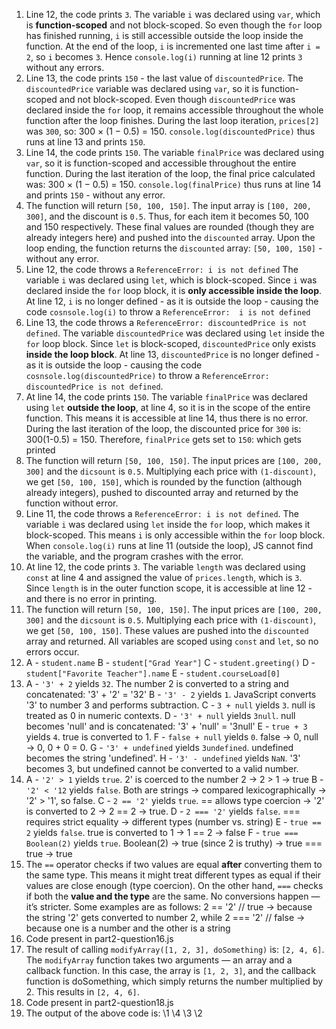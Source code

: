 1. Line 12, the code prints `3`. The variable `i` was declared using `var`, which is **function-scoped** and not block-scoped. So even though the `for` loop has finished running, `i` is still accessible outside the loop inside the function. At the end of the loop, `i` is incremented one last time after `i = 2`, so `i` becomes `3`. Hence `console.log(i)` running at line 12 prints `3` without any errors.
2. Line 13, the code prints `150` - the last value of `discountedPrice`. The `discountedPrice` variable was declared using `var`, so it is function-scoped and not block-scoped. Even though `discountedPrice` was declared inside the `for` loop, it remains accessible throughout the whole function after the loop finishes. During the last loop iteration, `prices[2]` was `300`, so: 300 × (1 − 0.5) = 150. `console.log(discountedPrice)` thus runs at line 13 and prints `150`.
3. Line 14, the code prints `150`. The variable `finalPrice` was declared using `var`, so it is function-scoped and accessible throughout the entire function. During the last iteration of the loop, the final price calculated was: 300 × (1 − 0.5) = 150. `console.log(finalPrice)` thus runs at line 14 and prints `150` - without any error.
4. The function will return `[50, 100, 150]`. The input array is `[100, 200, 300]`, and the discount is `0.5`. Thus, for each item it becomes 50, 100 and 150 respectively. These final values are rounded (though they are already integers here) and pushed into the `discounted` array. Upon the loop ending, the function returns the `discounted` array: `[50, 100, 150]` - without any error.
5. Line 12, the code throws a `ReferenceError: i is not defined` The variable `i` was declared using `let`, which is block-scoped. Since `i` was declared inside the `for` loop block, it is **only accessible inside the loop**. At line 12, `i` is no longer defined - as it is outside the loop - causing the code `cosnsole.log(i)` to throw a `ReferenceError:  i is not defined`
6. Line 13, the code throws a `ReferenceError: discountedPrice is not defined`. The variable `discountedPrice` was declared using `let` inside the `for` loop block. Since `let` is block-scoped, `discountedPrice` only exists **inside the loop block**. At line 13, `discountedPrice` is no longer defined - as it is outside the loop - causing the code `cosnsole.log(discountedPrice)` to throw a `ReferenceError:  discountedPrice is not defined`.
7. At line 14, the code prints `150`. The variable `finalPrice` was declared using `let` **outside the loop**, at line 4, so it is in the scope of the entire function. This means it is accessible at line 14, thus there is no error. During the last iteration of the loop, the discounted price for `300` is: 300(1-0.5) = 150. Therefore, `finalPrice` gets set to `150`: which gets printed
8. The function will return `[50, 100, 150]`. The input prices are `[100, 200, 300]` and the `dicsount` is `0.5`. Multiplying each price with `(1-discount)`, we get `[50, 100, 150]`, which is rounded by the function (although already integers), pushed to discounted array and returned by the function without error.
9. Line 11, the code throws a `ReferenceError: i is not defined`. The variable `i` was declared using `let` inside the `for` loop, which makes it block-scoped. This means `i` is only accessible within the `for` loop block. When `console.log(i)` runs at line 11 (outside the loop), JS cannot find the variable, and the program crashes with the error.
10. At line 12, the code prints `3`. The variable `length` was declared using `const` at line 4 and assigned the value of `prices.length`, which is `3`. Since `length` is in the outer function scope, it is accessible at line 12 - and there is no error in printing.
11. The function will return `[50, 100, 150]`. The input prices are `[100, 200, 300]` and the `dicsount` is `0.5`. Multiplying each price with `(1-discount)`, we get `[50, 100, 150]`. These values are pushed into the `discounted` array and returned. All variables are scoped using `const` and `let`, so no errors occur.
12. A - `student.name`
    B - `student["Grad Year"]`
    C - `student.greeting()`
    D - `student["Favorite Teacher"].name`
    E - `student.courseLoad[0]`
13. A - `'3' + 2` yields `32`. The number 2 is converted to a string and concatenated: '3' + '2' = '32'
    B - `'3' - 2` yields `1`. JavaScript converts '3' to number 3 and performs subtraction.
    C - `3 + null` yields `3`. null is treated as 0 in numeric contexts.
    D - `'3' + null` yields `3null`. null becomes 'null' and is concatenated: '3' + 'null' = '3null'
    E - `true + 3` yields `4`. true is converted to 1.
    F - `false + null` yields `0`. false → 0, null → 0, 0 + 0 = 0.
    G - `'3' + undefined` yields `3undefined`. undefined becomes the string 'undefined'.
    H - `'3' - undefined` yields `NaN`. '3' becomes 3, but undefined cannot be converted to a valid number.
14. A - `'2' > 1` yields `true`. 2' is coerced to the number 2 → 2 > 1 → true
    B - `'2' < '12` yields `false`. Both are strings → compared lexicographically → '2' > '1', so false.
    C - `2 == '2'` yields `true`. == allows type coercion → '2' is converted to 2 → 2 == 2 → true.
    D - `2 === '2'` yields `false`. === requires strict equality → different types (number vs. string)
    E - `true == 2` yields `false`. true is converted to 1 → 1 == 2 → false
    F - `true === Boolean(2)` yields `true`. Boolean(2) → true (since 2 is truthy) → true === true → true
15. The `==` operator checks if two values are equal **after** converting them to the same type. This means it might treat different types as equal if their values are close enough (type coercion). On the other hand, `===` checks if both the **value and the type** are the same. No conversions happen — it’s stricter. Some examples are as follows: 2 == '2' // true  → because the string '2' gets converted to number 2, while 2 === '2' // false → because one is a number and the other is a string
16. Code present in part2-question16.js
17. The result of calling `modifyArray([1, 2, 3], doSomething)` is: `[2, 4, 6]`. The `modifyArray` function takes two arguments — an array and a callback function. In this case, the array is `[1, 2, 3]`, and the callback function is doSomething, which simply returns the number multiplied by 2. This results in `[2, 4, 6]`.
18. Code present in part2-question18.js
19. The output of the above code is:
    \1
    \4
    \3
    \2

